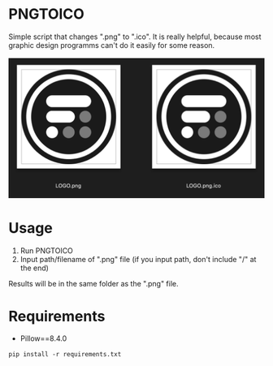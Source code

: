 # PNGTOICO
Simple script that changes ".png" to ".ico". It is really helpful, because most graphic design programms can't do it easily for some reason.<br/>
<br/>
<img src="PNGTOICO.png">

# Usage
1. Run PNGTOICO
2. Input path/filename of ".png" file (if you input path, don't include "/" at the end)

Results will be in the same folder as the ".png" file.

# Requirements
* Pillow==8.4.0
```
pip install -r requirements.txt
```